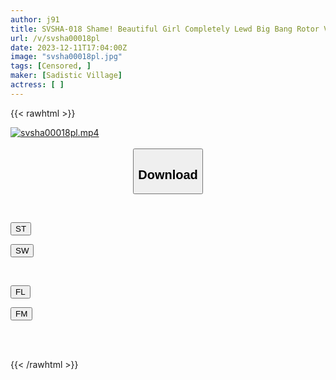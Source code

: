 ```yaml
---
author: j91
title: SVSHA-018 Shame! Beautiful Girl Completely Lewd Big Bang Rotor Voltage 85 Times! Insert A Bomb Rotor Into Your Tight Pussy That Mercilessly Incontinence Outdoors With Vibrations Stronger Than An Electric Massager, And Have A Squirting Orgasm Date! After 43 Minutes, A Submissive Erotic Manpet Begs To “Fuck Me Right Here”
url: /v/svsha00018pl
date: 2023-12-11T17:04:00Z
image: "svsha00018pl.jpg"
tags: [Censored, ]
maker: [Sadistic Village]
actress: [ ]
---
```



{{< rawhtml >}}

<div class="video" data-videoid="3xb0PY2XgridzRy">
    <a href="javascript:;">
        <img src="/v/svsha00018pl/svsha00018pl.jpg" width="WIDTH" height="HEIGHT" alt="svsha00018pl.mp4" loading="lazy">
    </a>
</div>

<script type="text/javascript" src="https://j91.asia/asset/on-demand-st.js"></script>

<br>
  <link rel="stylesheet" href="https://j91.asia/asset/bs5.css">
  
  <center>
  <button class="btn btn-primary" type="button" data-bs-toggle="collapse" data-bs-target=".multi-collapse" aria-expanded="false" aria-controls="multiCollapseExample1 multiCollapseExample2"><h2>Download</h2></button></center>
</p>
<div class="row">
  <div class="col">
    <div class="collapse multi-collapse" id="multiCollapseExample1">
      <div class="card card-body">
	      	      <br>
<div class="buttons">  
<p><a href="https://streamtape.to/v/3xb0PY2XgridzRy" target="_blank"><button class="btn-hover color-3"><i class="fa fa-download"></i> ST</button></a></p>
<p><a href="https://flaswish.com/nud2zwobrgt9" target="_blank"><button class="btn-hover color-2"><i class="fa fa-download"></i> SW</button></a></p></div>
    </div>
  </div>
</div>
  <div class="col">
    <div class="collapse multi-collapse" id="multiCollapseExample2">
      <div class="card card-body">
	      <br>
<div class="buttons">
<p><a href="https://filelions.site/f/dfjk2hr0fk0k" target="_blank"><button class="btn-hover color-9"><i class="fa fa-download"></i> FL</button></a></p>
<p><a href="https://filemoon.sx/d/6zjc1ky0ompu" target="_blank"><button class="btn-hover color-8"><i class="fa fa-download"></i> FM</button></a></p></div>
<br><br>
      </div>
    </div>
  </div>
</div>

{{< /rawhtml >}}